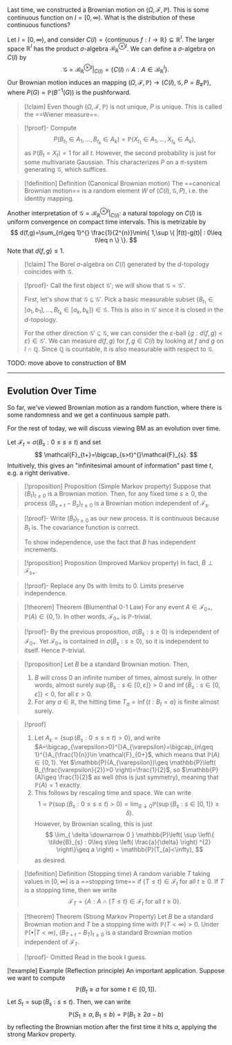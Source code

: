 Last time, we constructed a Brownian motion on $(\Omega,\mathcal{F},\mathbb{P})$. This is some continuous function on $I=[0,\infty)$. What is the distribution of these continuous functions?

Let $I=[0,\infty)$, and consider $C(I)=\{ \text{continuous }f:I\to \mathbb{R} \}\subseteq \mathbb{R}^{I}$. The larger space $\mathbb{R}^{I}$ has the product $\sigma$-algebra $\mathcal{B}_{\mathbb{R}}^{\otimes I}$. We can define a $\sigma$-algebra on $C(I)$ by
$$
\mathcal{G}=\mathcal{B}_{\mathbb{R}}^{\otimes I}|_{C(I)}=\{ C(I)\cap A : A\in \mathcal{B}_{\mathbb{R}}^{I} \}.
$$
Our Brownian motion induces an mapping $(\Omega,\mathcal{F},\mathbb{P})\to(C(I),\mathcal{G},P=B_{\#}\mathbb{P})$, where $P(G)=\mathbb{P}(B^{-1}(G))$ is the pushforward.

> [!claim]
> Even though $(\Omega,\mathcal{F},\mathbb{P})$ is not unique, $P$ is unique. This is called the ==Wiener measure==.

> [!proof]-
> Compute
> $$
> P(B_{t_{1}}\in A_{1},\dots,B_{t_{k}}\in A_{k})=\mathbb{P}(X_{t_{1}}\in A_{1},\dots,X_{t_{k}}\in A_{k}),
> $$
> as $\mathbb{P}(B_{t}=X_{t})=1$ for all $t$. However, the second probability is just for some multivariate Gaussian. This characterizes $P$ on a $\pi$-system generating $\mathcal{G}$, which suffices.

> [!definition] Definition (Canonical Brownian motion)
> The ==canonical Brownian motion== is a random element $W$ of $(C(I),\mathcal{G},P)$, i.e. the identity mapping.

Another interpretation of $\mathcal{G}=\mathcal{B}_{\mathbb{R}}^{\otimes I}|_{C(I)}$: a natural topology on $C(I)$ is uniform convergence on compact time intervals. This is metrizable by
$$
d(f,g)=\sum_{n\geq 1}^{} \frac{1}{2^{n}}\min\{ 1,\sup \{ |f(t)-g(t)| : 0\leq t\leq n \} \}.
$$
Note that $d(f,g)\leq 1$.

> [!claim]
> The Borel $\sigma$-algebra on $C(I)$ generated by the $d$-topology coincides with $\mathcal{G}$.

> [!proof]-
> Call the first object $\mathcal{G}'$; we will show that $\mathcal{G}=\mathcal{G}'$. 
> 
> First, let's show that $\mathcal{G}\subseteq \mathcal{G}'$. Pick a basic measurable subset $\{ B_{t_{1}}\in[a_{1},b_{1}],\dots,B_{t_{k}}\in[a_{k},b_{k}] \}\in \mathcal{G}$. This is also in $\mathcal{G}'$ since it is closed in the $d$-topology.
> 
> For the other direction $\mathcal{G}'\subseteq \mathcal{G}$, we can consider the $\varepsilon$-ball $\{ g : d(f,g)<\varepsilon \}\in \mathcal{G}'$. We can measure $d(f,g)$ for $f,g\in C(I)$ by looking at $f$ and $g$ on $I\cap \mathbb{Q}$. Since $\mathbb{Q}$ is countable, it is also measurable with respect to $\mathcal{G}$.

TODO: move above to construction of BM

---

## Evolution Over Time

So far, we've viewed Brownian motion as a random function, where there is some randomness and we get a continuous sample path.

For the rest of today, we will discuss viewing BM as an evolution over time.

Let $\mathcal{F}_{t}=\sigma(B_{s}:0\leq s\leq t)$ and set
$$
\mathcal{F}_{t+}=\bigcap_{s>t}^{}\mathcal{F}_{s}.
$$
Intuitively, this gives an "infinitesimal amount of information" past time $t$, e.g. a right derivative.

> [!proposition] Proposition (Simple Markov property)
> Suppose that $(B_{t})_{t\geq 0}$ is a Brownian motion. Then, for any fixed time $s\geq 0$, the process $(B_{s+t}-B_{s})_{t\geq 0}$ is a Brownian motion independent of $\mathcal{F}_{s}$.

> [!proof]-
> Write $(\tilde{B}_{t})_{t\geq 0}$ as our new process. It is continuous because $B_{t}$ is. The covariance function is correct.
> 
> To show independence, use the fact that $B$ has independent increments.

> [!proposition] Proposition (Improved Markov property)
> In fact, $\tilde{B}\perp \mathcal{F}_{s+}$.

> [!proof]-
> Replace any $0$s with limits to $0$. Limits preserve independence.

> [!theorem] Theorem (Blumenthal $0$-$1$ Law)
> For any event $A\in \mathcal{F}_{0+}$, $\mathbb{P}(A)\in \{ 0,1 \}$. In other words, $\mathcal{F}_{0+}$ is $\mathbb{P}$-trivial.

> [!proof]-
> By the previous proposition, $\sigma(B_{s}: s\geq 0)$ is independent of $\mathcal{F}_{0+}$. Yet $\mathcal{F}_{0+}$ is contained in $\sigma(B_{s}: s\geq 0)$, so it is independent to itself. Hence $\mathbb{P}$-trivial.

> [!proposition]
> Let $B$ be a standard Brownian motion. Then,
> 
> 1. $B$ will cross $0$ an infinite number of times, almost surely. In other words, almost surely $\sup \{ B_{s} : s \in[0,\varepsilon] \}>0$ and $\inf \{ B_{s} : s \in[0,\varepsilon] \}<0$, for all $\varepsilon>0$.
> 2. For any $a\in \mathbb{R}$, the hitting time $T_{a}=\inf\{ t : B_{t}=a \}$ is finite almost surely.

> [!proof]
> 1. Let $A_{\varepsilon}=\{ \sup(B_{s}:0\leq s\leq t)>0 \}$, and write $A=\bigcap_{\varepsilon>0}^{}A_{\varepsilon}=\bigcap_{n\geq 1}^{}A_{\frac{1}{n}}\in \mathcal{F}_{0+}$, which means that $\mathbb{P}(A)\in \{ 0,1 \}$. Yet $\mathbb{P}(A_{\varepsilon})\geq \mathbb{P}\left( B_{\frac{\varepsilon}{2}}>0 \right)=\frac{1}{2}$, so $\mathbb{P}(A)\geq \frac{1}{2}$ as well (this is just symmetry), meaning that $\mathbb{P}(A)=1$ exactly.
> 2. This follows by rescaling time and space. We can write
> $$
> 1=\mathbb{P}(\sup(B_{s}:0\leq s\leq t)>0)=\lim_{ \delta \downarrow 0 }\mathbb{P}(\sup \{ B_{s}: s \in[0,1] \}\geq \delta). 
> $$
> However, by Brownian scaling, this is just
> $$
> \lim_{ \delta \downarrow 0 } \mathbb{P}\left( \sup \left\{  \tilde{B}_{s} : 0\leq s\leq \left( \frac{a}{\delta} \right) ^{2}  \right\}\geq a \right) = \mathbb{P}(T_{a}<\infty),
> $$
> as desired.

> [!definition] Definition (Stopping time)
> A random variable $T$ taking values in $[0,\infty]$ is a ==stopping time== if $\{ T\leq t \}\in \mathcal{F}_{t}$ for all $t\geq 0$. If $T$ is a stopping time, then we write
$$
\mathcal{F}_{T}=\{ A : A\cap \{ T\leq t \}\in \mathcal{F}_{t}\text{ for all }t\geq 0  \}.
$$

> [!theorem] Theorem (Strong Markov Property)
> Let $B$ be a standard Brownian motion and $T$ be a stopping time with $\mathbb{P}(T<\infty)>0$. Under $\mathbb{P}(\bullet | T<\infty)$, $(B_{T+t}-B_{T})_{t\geq 0}$ is a standard Brownian motion independent of $\mathcal{F}_{T}$.

> [!proof]- Omitted
> Read in the book I guess.

[!example] Example (Reflection principle)
An important application. Suppose we want to compute
$$
\mathbb{P}(B_{t}\geq a\text{ for some }t\in[0,1]).
$$
Let $S_{t}=\sup(B_{s}: s\leq t)$. Then, we can write
$$
\mathbb{P}(S_{1}\geq a,B_{1}\leq b)=\mathbb{P}(B_{1}\geq 2a-b)
$$
by reflecting the Brownian motion after the first time it hits $a$, applying the strong Markov property.



